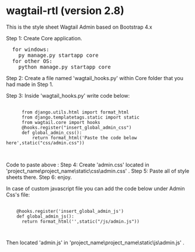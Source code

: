 # wagtail-rtl (version 2.8)
This is the style sheet Wagtail Admin based on Bootstrap 4.x

Step 1: Create Core application.

<pre>
  for windows:
    py manage.py startapp core
  for other OS:
    python manage.py startapp core
</pre>

Step 2: Create a file named 'wagtail_hooks.py' within Core folder that you had made in Step 1.

Step 3: Inside 'wagtail_hooks.py' write code below:

  <pre>
    <code>
      from django.utils.html import format_html
      from django.templatetags.static import static
      from wagtail.core import hooks
      @hooks.register("insert_global_admin_css")
      def global_admin_css():
          return format_html('Paste the code below here',static("css/admin.css"))
    </code>
  </pre>

Code to paste above : <link href={}>
Step 4: Create 'admin.css' located in 'project_name\project_name\static\css\admin.css' .
Step 5: Paste all of style sheets there.
Step 6: enjoy.

In case of custom javascript file you can add the code below under Admin Css's file:

<pre>
  <code>
    @hooks.register('insert_global_admin_js')
    def global_admin_js():
      return format_html('<script src="{}"></script>',static("/js/admin.js"))
  </code>
</pre>

Then located 'admin.js' in 'project_name\project_name\static\js\admin.js' . 

